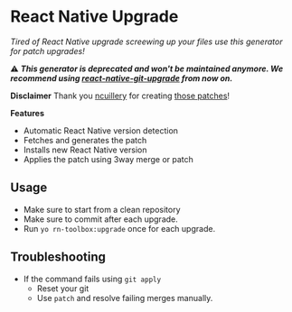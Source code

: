 # React Native Upgrade

*Tired of React Native upgrade screewing up your files use this generator for patch upgrades!*

:warning: ***This generator is deprecated and won't be maintained anymore. We recommend using [react-native-git-upgrade](https://facebook.github.io/react-native/blog/2016/12/05/easier-upgrades.html) from now on.***

**Disclaimer**
Thank you [ncuillery](https://github.com/ncuillery) for creating [those patches](https://github.com/ncuillery/rn-diff)!

**Features**
- Automatic React Native version detection
- Fetches and generates the patch
- Installs new React Native version
- Applies the patch using 3way merge or patch

## Usage
- Make sure to start from a clean repository
- Make sure to commit after each upgrade.
- Run `yo rn-toolbox:upgrade` once for each upgrade.

## Troubleshooting
- If the command fails using `git apply`
  - Reset your git
  - Use `patch` and resolve failing merges manually.
